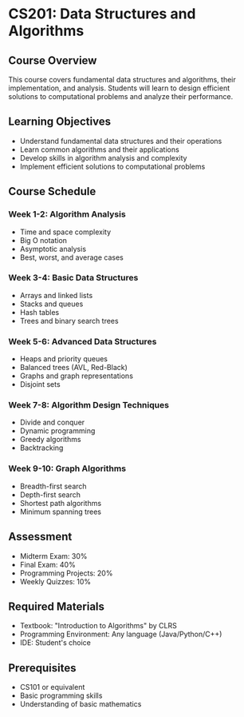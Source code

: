 # CS201: Data Structures and Algorithms

## Course Overview
This course covers fundamental data structures and algorithms, their implementation, and analysis. Students will learn to design efficient solutions to computational problems and analyze their performance.

## Learning Objectives
- Understand fundamental data structures and their operations
- Learn common algorithms and their applications
- Develop skills in algorithm analysis and complexity
- Implement efficient solutions to computational problems

## Course Schedule
### Week 1-2: Algorithm Analysis
- Time and space complexity
- Big O notation
- Asymptotic analysis
- Best, worst, and average cases

### Week 3-4: Basic Data Structures
- Arrays and linked lists
- Stacks and queues
- Hash tables
- Trees and binary search trees

### Week 5-6: Advanced Data Structures
- Heaps and priority queues
- Balanced trees (AVL, Red-Black)
- Graphs and graph representations
- Disjoint sets

### Week 7-8: Algorithm Design Techniques
- Divide and conquer
- Dynamic programming
- Greedy algorithms
- Backtracking

### Week 9-10: Graph Algorithms
- Breadth-first search
- Depth-first search
- Shortest path algorithms
- Minimum spanning trees

## Assessment
- Midterm Exam: 30%
- Final Exam: 40%
- Programming Projects: 20%
- Weekly Quizzes: 10%

## Required Materials
- Textbook: "Introduction to Algorithms" by CLRS
- Programming Environment: Any language (Java/Python/C++)
- IDE: Student's choice

## Prerequisites
- CS101 or equivalent
- Basic programming skills
- Understanding of basic mathematics 